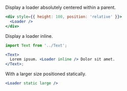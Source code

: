 Display a loader absolutely centered within a parent.

```jsx
<div style={{ height: 100, position: 'relative' }}>
  <Loader />
</div>
```

Display a loader inline.

```jsx
import Text from '../Text';

<Text>
  Lorem ipsum. <Loader inline /> Dolor sit amet.
</Text>;
```

With a larger size positioned statically.

```jsx
<Loader static large />
```
